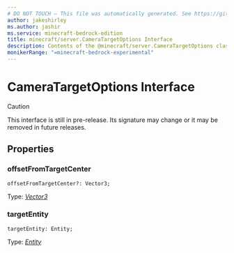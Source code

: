 ```yaml
---
# DO NOT TOUCH — This file was automatically generated. See https://github.com/mojang/minecraftapidocsgenerator to modify descriptions, examples, etc.
author: jakeshirley
ms.author: jashir
ms.service: minecraft-bedrock-edition
title: minecraft/server.CameraTargetOptions Interface
description: Contents of the @minecraft/server.CameraTargetOptions class.
monikerRange: "=minecraft-bedrock-experimental"
---
```

# CameraTargetOptions Interface

> [!CAUTION]
> This interface is still in pre-release.  Its signature may change or it may be removed in future releases.

## Properties

### **offsetFromTargetCenter**
`offsetFromTargetCenter?: Vector3;`

Type: [*Vector3*](Vector3.md)

### **targetEntity**
`targetEntity: Entity;`

Type: [*Entity*](Entity.md)
